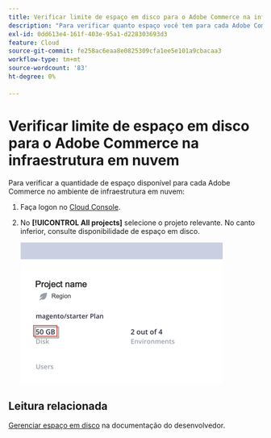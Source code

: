 ```yaml
---
title: Verificar limite de espaço em disco para o Adobe Commerce na infraestrutura em nuvem
description: "Para verificar quanto espaço você tem para cada Adobe Commerce no ambiente de infraestrutura em nuvem:"
exl-id: 0dd613e4-161f-403e-95a1-d228303693d3
feature: Cloud
source-git-commit: fe258ac6eaa8e0825309cfa1ee5e101a9cbacaa3
workflow-type: tm+mt
source-wordcount: '83'
ht-degree: 0%

---
```


# Verificar limite de espaço em disco para o Adobe Commerce na infraestrutura em nuvem

Para verificar a quantidade de espaço disponível para cada Adobe Commerce no ambiente de infraestrutura em nuvem:

1. Faça logon no [Cloud Console](https://console.adobecommerce.com).
1. No **[!UICONTROL All projects]** selecione o projeto relevante. No canto inferior, consulte disponibilidade de espaço em disco.

   ![project_space.png](/help/how-to/general/assets/project_space.png)

## Leitura relacionada

[Gerenciar espaço em disco](https://devdocs.magento.com/cloud/project/manage-disk-space.html) na documentação do desenvolvedor.
